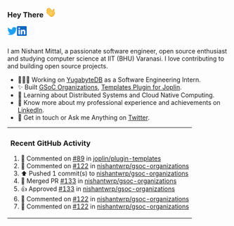 ### Hey There <img src="./assets/wave.gif" width="25px">
<a href="http://urls.nishantwrp.com/github-to-twitter" target="_blank">
  <img align="left" alt="Nishant's Twitter" width="22px" src="./assets/twitter.svg" />
</a>
<a href="http://urls.nishantwrp.com/github-to-linkedin" target="_blank">
  <img align="left" alt="Nishant's LinkedIn" width="22px" src="./assets/linkedin.svg" />
</a>
<a href="http://urls.nishantwrp.com/github-to-site" target="_blank">
  <img align="left" alt="Nishant's Site" width="22px" src="./assets/globe.svg" />
</a>
<br /><br />

I am Nishant Mittal, a passionate software engineer, open source enthusiast and studying computer science at IIT (BHU) Varanasi. I love contributing to and building open source projects.

- 👨🏽‍💻 Working on [YugabyteDB](https://www.github.com/yugabyte) as a Software Engineering Intern.
- ✨ Built [GSoC Organizations](https://www.gsocorganizations.dev/), [Templates Plugin for Joplin](https://github.com/joplin/plugin-templates).
- 🌱 Learning about Distributed Systems and Cloud Native Computing.
- 🚀 Know more about my professional experience and achievements on [LinkedIn](http://urls.nishantwrp.com/github-to-linkedin).
- 💬 Get in touch or Ask me Anything on [Twitter](http://urls.nishantwrp.com/github-to-twitter).

<table><tr>
  
<td valign="top" width="100%">

### Recent GitHub Activity
<!--RECENT_ACTIVITY:start-->
1. 💬 Commented on [#89](https://github.com/joplin/plugin-templates/issues/89#issuecomment-2212514471) in [joplin/plugin-templates](https://github.com/joplin/plugin-templates)<br>
2. 💬 Commented on [#122](https://github.com/nishantwrp/gsoc-organizations/pull/122#issuecomment-2212494410) in [nishantwrp/gsoc-organizations](https://github.com/nishantwrp/gsoc-organizations)<br>
3. ⬆️ Pushed 1 commit(s) to [nishantwrp/gsoc-organizations](https://github.com/nishantwrp/gsoc-organizations)<br>
4. 🎉 Merged PR [#133](https://github.com/nishantwrp/gsoc-organizations/pull/133) in [nishantwrp/gsoc-organizations](https://github.com/nishantwrp/gsoc-organizations)<br>
5. 👍 Approved [#133](https://github.com/nishantwrp/gsoc-organizations/pull/133#pullrequestreview-2161881148) in [nishantwrp/gsoc-organizations](https://github.com/nishantwrp/gsoc-organizations)<br>
6. 💬 Commented on [#122](https://github.com/nishantwrp/gsoc-organizations/pull/122#discussion_r1667707855) in [nishantwrp/gsoc-organizations](https://github.com/nishantwrp/gsoc-organizations)<br>
7. 💬 Commented on [#122](https://github.com/nishantwrp/gsoc-organizations/pull/122#discussion_r1667706685) in [nishantwrp/gsoc-organizations](https://github.com/nishantwrp/gsoc-organizations)<br>
<!--RECENT_ACTIVITY:end-->

</td>
</tr></table>

